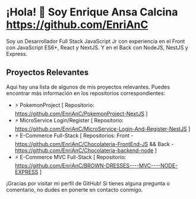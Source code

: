 <!--
**EnriAnC/EnriAnC** is a ✨ _special_ ✨ repository because its `README.md` (this file) appears on your GitHub profile.

Here are some ideas to get you started:

- 🔭 I’m currently working on ...
- 🌱 I’m currently learning ...
- 👯 I’m looking to collaborate on ...
- 🤔 I’m looking for help with ...
- 💬 Ask me about ...
- 📫 How to reach me: ...
- 😄 Pronouns: ...
- ⚡ Fun fact: ...
-->

# ¡Hola! 👋 Soy Enrique Ansa Calcina https://github.com/EnriAnC

Soy un Desarrollador Full Stack JavaScript Jr con experiencia en el Front con JavaScript ES6+, React y NextJS. Y en el Back con NodeJS, NestJS y Express.

## Proyectos Relevantes

Aquí hay una lista de algunos de mis proyectos relevantes. Puedes encontrar más información en los repositorios correspondientes:

- ⚡ PokemonProject [ Repositorio: https://github.com/EnriAnC/PokemonProject-NextJS ]
- ⚡ MicroService Login/Register [ Repositorio: https://github.com/EnriAnC/MicroService-Login-And-Register-NestJS ]
- ⚡ E-Commerce Full-Stack [ Repositorios: Front - https://github.com/EnriAnC/Chocolateria-FrontEnd-JS && Back - https://github.com/EnriAnC/Chocolateria-backend-node ]
- ⚡ E-Commerce MVC Full-Stack [ Repositorio: https://github.com/EnriAnC/BROWN-DRESSES----MVC----NODE-EXPRESS ]

¡Gracias por visitar mi perfil de GitHub! Si tienes alguna pregunta o comentario, no dudes en ponerte en contacto conmigo.

